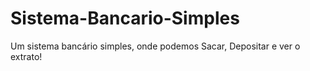 # Sistema-Bancario-Simples
Um sistema bancário simples, onde podemos Sacar, Depositar e ver o extrato!

